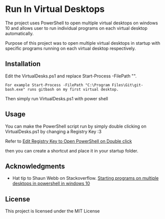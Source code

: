 # Run In Virtual Desktops

The project uses PowerShell to open multiple virtual desktops on windows 10 and allows user to run individual programs on each virtual desktop automatically.

Purpose of this project was to open multiple virtual desktops in startup with specific programs running on each virtual desktop respectively.

## Installation

Edit the VirtualDesks.ps1 and replace Start-Process -FilePath "<location of the program you need to execute>".

```
For example Start-Process -FilePath "C:\Program Files\Git\git-bash.exe" runs gitbash on my first virtual desktop.
```
Then simply run VirtualDesks.ps1 with power shell

## Usage

You can make the PowerShell script run by simply double clicking on VirtualDesks.ps1 by changing a Registry Key :3

Refer to [Edit Registry Key to Open PowerShell on Double click](http://stackoverflow.com/a/20623597)

then you can create a shortcut and place it in your startup folder.

## Acknowledgments

* Hat tip to Shaun Webb on Stackoverflow.
[Starting programs on multiple desktops in powershell in windows 10](http://stackoverflow.com/a/33271721)

## License

This project is licensed under the MIT License  
